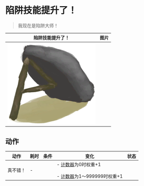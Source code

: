 # 陷阱技能提升了！  
> 我现在是陷阱大师！  
  
  陷阱技能提升了！  |   图片   
 ----  |  ----:   
   |  ![](Sprite/DeadfallTrap.png)   
  
## 动作  
动作  |  耗时  |  条件  |  变化  |  状态  
----  |  ----  |  ----  |  ----  |  ----  
真不错！<br>  |  -  |    |  - [计数器](TickCounter.md)为0时权重+1<br><br>- [计数器](TickCounter.md)为1～999999时权重+1<br>  |    
